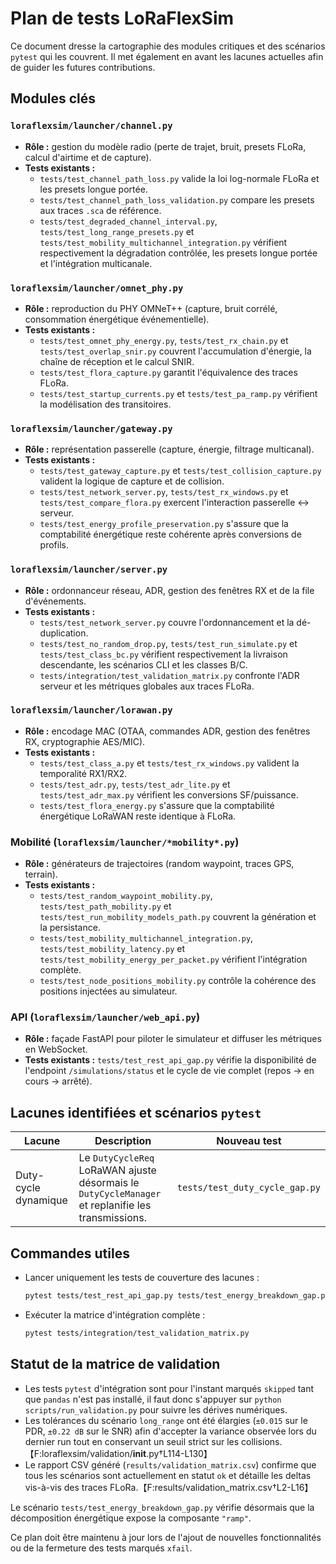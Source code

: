 # Plan de tests LoRaFlexSim

Ce document dresse la cartographie des modules critiques et des scénarios `pytest` qui les couvrent. Il met également en avant les lacunes actuelles afin de guider les futures contributions.

## Modules clés

### `loraflexsim/launcher/channel.py`
- **Rôle :** gestion du modèle radio (perte de trajet, bruit, presets FLoRa, calcul d'airtime et de capture).
- **Tests existants :**
  - `tests/test_channel_path_loss.py` valide la loi log-normale FLoRa et les presets longue portée.
  - `tests/test_channel_path_loss_validation.py` compare les presets aux traces `.sca` de référence.
  - `tests/test_degraded_channel_interval.py`, `tests/test_long_range_presets.py` et `tests/test_mobility_multichannel_integration.py` vérifient respectivement la dégradation contrôlée, les presets longue portée et l'intégration multicanale.

### `loraflexsim/launcher/omnet_phy.py`
- **Rôle :** reproduction du PHY OMNeT++ (capture, bruit corrélé, consommation énergétique événementielle).
- **Tests existants :**
  - `tests/test_omnet_phy_energy.py`, `tests/test_rx_chain.py` et `tests/test_overlap_snir.py` couvrent l'accumulation d'énergie, la chaîne de réception et le calcul SNIR.
  - `tests/test_flora_capture.py` garantit l'équivalence des traces FLoRa.
  - `tests/test_startup_currents.py` et `tests/test_pa_ramp.py` vérifient la modélisation des transitoires.

### `loraflexsim/launcher/gateway.py`
- **Rôle :** représentation passerelle (capture, énergie, filtrage multicanal).
- **Tests existants :**
  - `tests/test_gateway_capture.py` et `tests/test_collision_capture.py` valident la logique de capture et de collision.
  - `tests/test_network_server.py`, `tests/test_rx_windows.py` et `tests/test_compare_flora.py` exercent l'interaction passerelle ↔ serveur.
  - `tests/test_energy_profile_preservation.py` s'assure que la comptabilité énergétique reste cohérente après conversions de profils.

### `loraflexsim/launcher/server.py`
- **Rôle :** ordonnanceur réseau, ADR, gestion des fenêtres RX et de la file d'événements.
- **Tests existants :**
  - `tests/test_network_server.py` couvre l'ordonnancement et la dé-duplication.
  - `tests/test_no_random_drop.py`, `tests/test_run_simulate.py` et `tests/test_class_bc.py` vérifient respectivement la livraison descendante, les scénarios CLI et les classes B/C.
  - `tests/integration/test_validation_matrix.py` confronte l'ADR serveur et les métriques globales aux traces FLoRa.

### `loraflexsim/launcher/lorawan.py`
- **Rôle :** encodage MAC (OTAA, commandes ADR, gestion des fenêtres RX, cryptographie AES/MIC).
- **Tests existants :**
  - `tests/test_class_a.py` et `tests/test_rx_windows.py` valident la temporalité RX1/RX2.
  - `tests/test_adr.py`, `tests/test_adr_lite.py` et `tests/test_adr_max.py` vérifient les conversions SF/puissance.
  - `tests/test_flora_energy.py` s'assure que la comptabilité énergétique LoRaWAN reste identique à FLoRa.

### Mobilité (`loraflexsim/launcher/*mobility*.py`)
- **Rôle :** générateurs de trajectoires (random waypoint, traces GPS, terrain).
- **Tests existants :**
  - `tests/test_random_waypoint_mobility.py`, `tests/test_path_mobility.py` et `tests/test_run_mobility_models_path.py` couvrent la génération et la persistance.
  - `tests/test_mobility_multichannel_integration.py`, `tests/test_mobility_latency.py` et `tests/test_mobility_energy_per_packet.py` vérifient l'intégration complète.
  - `tests/test_node_positions_mobility.py` contrôle la cohérence des positions injectées au simulateur.

### API (`loraflexsim/launcher/web_api.py`)
- **Rôle :** façade FastAPI pour piloter le simulateur et diffuser les métriques en WebSocket.
- **Tests existants :** `tests/test_rest_api_gap.py` vérifie la disponibilité de
  l'endpoint `/simulations/status` et le cycle de vie complet (repos → en cours
  → arrêté).

## Lacunes identifiées et scénarios `pytest`

| Lacune | Description | Nouveau test |
| --- | --- | --- |
| Duty-cycle dynamique | Le `DutyCycleReq` LoRaWAN ajuste désormais le `DutyCycleManager` et replanifie les transmissions. | `tests/test_duty_cycle_gap.py` |

## Commandes utiles

- Lancer uniquement les tests de couverture des lacunes :
  ```bash
  pytest tests/test_rest_api_gap.py tests/test_energy_breakdown_gap.py tests/test_duty_cycle_gap.py
  ```
- Exécuter la matrice d'intégration complète :
  ```bash
  pytest tests/integration/test_validation_matrix.py
  ```

## Statut de la matrice de validation

- Les tests `pytest` d'intégration sont pour l'instant marqués `skipped` tant que `pandas` n'est pas installé, il faut donc s'appuyer sur `python scripts/run_validation.py` pour suivre les dérives numériques.
- Les tolérances du scénario `long_range` ont été élargies (`±0.015` sur le PDR, `±0.22 dB` sur le SNR) afin d'accepter la variance observée lors du dernier run tout en conservant un seuil strict sur les collisions.【F:loraflexsim/validation/__init__.py†L114-L130】
- Le rapport CSV généré (`results/validation_matrix.csv`) confirme que tous les scénarios sont actuellement en statut `ok` et détaille les deltas vis-à-vis des traces FLoRa.【F:results/validation_matrix.csv†L2-L16】

Le scénario `tests/test_energy_breakdown_gap.py` vérifie désormais que la décomposition énergétique expose la composante `"ramp"`.

Ce plan doit être maintenu à jour lors de l'ajout de nouvelles fonctionnalités ou de la fermeture des tests marqués `xfail`.
